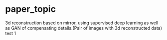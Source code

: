 # paper_topic
3d reconstruction based on mirror, using supervised deep learning as well as GAN of compensating details.(Pair of images with 3d reconstructed data)
test 1